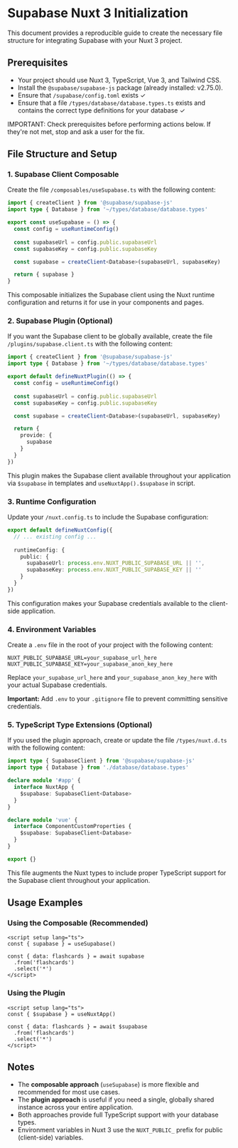 # Supabase Nuxt 3 Initialization

This document provides a reproducible guide to create the necessary file structure for integrating Supabase with your Nuxt 3 project.

## Prerequisites

- Your project should use Nuxt 3, TypeScript, Vue 3, and Tailwind CSS.
- Install the `@supabase/supabase-js` package (already installed: v2.75.0).
- Ensure that `/supabase/config.toml` exists ✓
- Ensure that a file `/types/database/database.types.ts` exists and contains the correct type definitions for your database ✓

IMPORTANT: Check prerequisites before performing actions below. If they're not met, stop and ask a user for the fix.

## File Structure and Setup

### 1. Supabase Client Composable

Create the file `/composables/useSupabase.ts` with the following content:

```ts
import { createClient } from '@supabase/supabase-js'
import type { Database } from '~/types/database/database.types'

export const useSupabase = () => {
  const config = useRuntimeConfig()
  
  const supabaseUrl = config.public.supabaseUrl
  const supabaseKey = config.public.supabaseKey

  const supabase = createClient<Database>(supabaseUrl, supabaseKey)

  return { supabase }
}
```

This composable initializes the Supabase client using the Nuxt runtime configuration and returns it for use in your components and pages.

### 2. Supabase Plugin (Optional)

If you want the Supabase client to be globally available, create the file `/plugins/supabase.client.ts` with the following content:

```ts
import { createClient } from '@supabase/supabase-js'
import type { Database } from '~/types/database/database.types'

export default defineNuxtPlugin(() => {
  const config = useRuntimeConfig()
  
  const supabaseUrl = config.public.supabaseUrl
  const supabaseKey = config.public.supabaseKey

  const supabase = createClient<Database>(supabaseUrl, supabaseKey)

  return {
    provide: {
      supabase
    }
  }
})
```

This plugin makes the Supabase client available throughout your application via `$supabase` in templates and `useNuxtApp().$supabase` in script.

### 3. Runtime Configuration

Update your `/nuxt.config.ts` to include the Supabase configuration:

```ts
export default defineNuxtConfig({
  // ... existing config ...
  
  runtimeConfig: {
    public: {
      supabaseUrl: process.env.NUXT_PUBLIC_SUPABASE_URL || '',
      supabaseKey: process.env.NUXT_PUBLIC_SUPABASE_KEY || ''
    }
  }
})
```

This configuration makes your Supabase credentials available to the client-side application.

### 4. Environment Variables

Create a `.env` file in the root of your project with the following content:

```env
NUXT_PUBLIC_SUPABASE_URL=your_supabase_url_here
NUXT_PUBLIC_SUPABASE_KEY=your_supabase_anon_key_here
```

Replace `your_supabase_url_here` and `your_supabase_anon_key_here` with your actual Supabase credentials.

**Important:** Add `.env` to your `.gitignore` file to prevent committing sensitive credentials.

### 5. TypeScript Type Extensions (Optional)

If you used the plugin approach, create or update the file `/types/nuxt.d.ts` with the following content:

```ts
import type { SupabaseClient } from '@supabase/supabase-js'
import type { Database } from './database/database.types'

declare module '#app' {
  interface NuxtApp {
    $supabase: SupabaseClient<Database>
  }
}

declare module 'vue' {
  interface ComponentCustomProperties {
    $supabase: SupabaseClient<Database>
  }
}

export {}
```

This file augments the Nuxt types to include proper TypeScript support for the Supabase client throughout your application.

## Usage Examples

### Using the Composable (Recommended)

```vue
<script setup lang="ts">
const { supabase } = useSupabase()

const { data: flashcards } = await supabase
  .from('flashcards')
  .select('*')
</script>
```

### Using the Plugin

```vue
<script setup lang="ts">
const { $supabase } = useNuxtApp()

const { data: flashcards } = await $supabase
  .from('flashcards')
  .select('*')
</script>
```

## Notes

- The **composable approach** (`useSupabase`) is more flexible and recommended for most use cases.
- The **plugin approach** is useful if you need a single, globally shared instance across your entire application.
- Both approaches provide full TypeScript support with your database types.
- Environment variables in Nuxt 3 use the `NUXT_PUBLIC_` prefix for public (client-side) variables.

